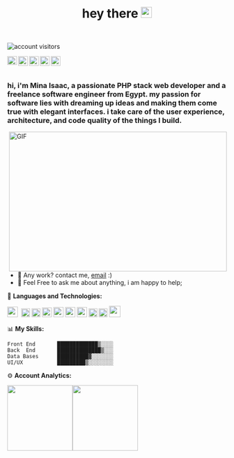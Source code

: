 <h1 align="center"> hey there <img src="https://media.giphy.com/media/hvRJCLFzcasrR4ia7z/giphy.gif" width="25px"></h1>
<br/>

![account visitors](https://visitor-badge.laobi.icu/badge?page_id=mina-isaac-99)

<a href="https://www.facebook.com/Mina.Isaac.Aziz">
  <img align="left" alt="Mina Isaac Facebook" width="22px" height="20px" src="https://cdn.cdnlogo.com/logos/f/84/facebook.svg" />
</a>
<a href="https://twitter.com/mina__isaac">
  <img align="left" alt="Mina__isaac| Twitter" width="22px" src="https://cdn.cdnlogo.com/logos/t/48/twitter.png" />
</a>
<a href="mailto:mina.isaac.aziz@outlook.com">
  <img align="left" alt="Outlook" width="22px" src="https://cdn.cdnlogo.com/logos/o/82/outlook.svg" />
</a>
<a href="https://www.linkedin.com/in/minaisaac/">
  <img align="left" alt="Mina Isaac LinkedIN" width="22px" src="https://cdn.cdnlogo.com/logos/l/66/linkedin-icon.svg" />
</a>
<a href="https://codepen.io/minaisaac">
  <img align="left" alt="Code Pen " width="22px" src="https://cdn.cdnlogo.com/logos/c/77/codepen-icon.svg" />
</a>

 <br/> <br/>
<h3> hi, i'm Mina Isaac, a passionate PHP stack web developer and a freelance software engineer from Egypt. my passion for software lies with dreaming up ideas and making them come true with elegant interfaces. i take care of the user experience, architecture, and code quality of the things I build.</h3>

  <img align="right" alt="GIF" src="https://mina-isaac.com/images/code.gif" width="500" height="320" />
  
- 💼 Any work? contact me, [email](mailto:info@mina-isaac.com) :)
- 💬 Feel Free to ask me about anything, i am happy to help;

🔧 **Languages and Technologies:**  

<img height="24" src="https://cdn.cdnlogo.com/logos/h/90/html-5.svg">&nbsp; <img height="20" src="https://cdn.cdnlogo.com/logos/c/18/css.svg">  <img height="20" src="https://cdn.cdnlogo.com/logos/b/50/bootstrap.svg">  <img height="22" src="https://cdn.cdnlogo.com/logos/j/44/javascript.svg"> <img height="23" src="https://cdn.cdnlogo.com/logos/t/96/typescript.svg"> <img height="23" src="https://cdn.cdnlogo.com/logos/v/69/vue.svg">  <img height="23" src="https://cdn.cdnlogo.com/logos/a/24/angular-icon.svg">  <img height="20" src="https://cdn.cdnlogo.com/logos/p/71/php.svg">  <img height="20" src="https://cdn.cdnlogo.com/logos/l/23/laravel.svg">  <img height="26" src="https://cdn.cdnlogo.com/logos/m/47/mysql.svg">

 📊 **My Skills:**

```text
Front End       █████████████▒░░░░   
Back  End       ██████████████▒░░░   
Data Bases      ██████████▓░░░░░░░   
UI/UX           █████████▒░░░░░░░░  
```
 ⚙️ **Account Analytics:**
<div align="center" style="display:flex;flex-direction:row;">
  <img class="img" height="150px" src="https://github-readme-stats-eight-theta.vercel.app/api?username=mina-isaac-99&show_icons=true&count_private=true&include_all_commits=true&theme=dark&hide=stars,issues"/>
  <img class="img" height="150px" src="https://github-readme-stats-eight-theta.vercel.app/api/top-langs/?username=mina-isaac-99&theme=dark&layout=compact" />
</div>
